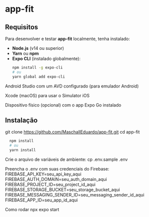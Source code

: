 # app-fit

## Requisitos

Para desenvolver e testar **app-fit** localmente, tenha instalado:

- **Node.js** (v14 ou superior)  
- **Yarn** ou **npm**  
- **Expo CLI** (instalado globalmente):
  ```bash
  npm install -g expo-cli
  # ou
  yarn global add expo-cli

Android Studio com um AVD configurado (para emulador Android)

Xcode (macOS) para usar o Simulator iOS

Dispositivo físico (opcional) com o app Expo Go instalado

##  Instalação

git clone https://github.com/MaschallEduardo/app-fit.git
cd app-fit
```Bash
  npm install
  # ou
  yarn install
```

Crie o arquivo de variáveis de ambiente:
cp .env.sample .env

Preencha o .env com suas credenciais do Firebase:
FIREBASE_API_KEY=seu_api_key_aqui
FIREBASE_AUTH_DOMAIN=seu_auth_domain_aqui
FIREBASE_PROJECT_ID=seu_project_id_aqui
FIREBASE_STORAGE_BUCKET=seu_storage_bucket_aqui
FIREBASE_MESSAGING_SENDER_ID=seu_messaging_sender_id_aqui
FIREBASE_APP_ID=seu_app_id_aqui

Como rodar
npx expo start
